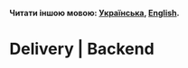 **Читати іншою мовою: [Українська](README.ukr.md.md), [English](README.md).**

# Delivery | Backend
